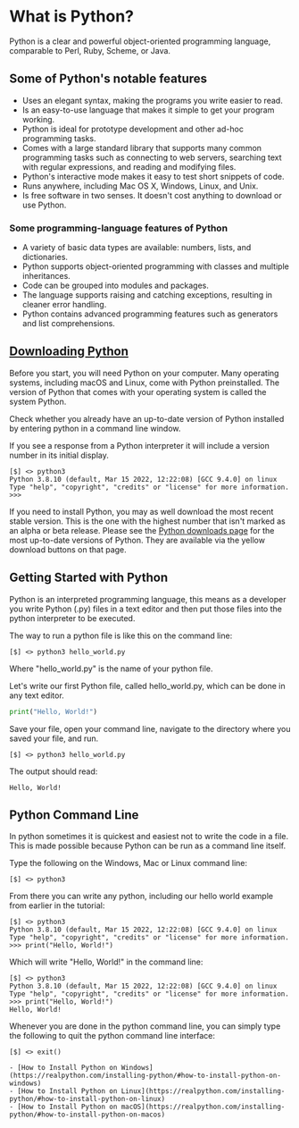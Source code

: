 # What is Python?

Python is a clear and powerful object-oriented programming language, comparable to Perl, Ruby, Scheme, or Java.

## Some of Python's notable features

- Uses an elegant syntax, making the programs you write easier to read.
- Is an easy-to-use language that makes it simple to get your program working.
- Python is ideal for prototype development and other ad-hoc programming tasks.
- Comes with a large standard library that supports many common programming tasks such as connecting to web servers, searching text with regular expressions, and reading and modifying files.
- Python's interactive mode makes it easy to test short snippets of code.
- Runs anywhere, including Mac OS X, Windows, Linux, and Unix.
- Is free software in two senses. It doesn't cost anything to download or use Python.

### Some programming-language features of Python

- A variety of basic data types are available: numbers, lists, and dictionaries.
- Python supports object-oriented programming with classes and multiple inheritances.
- Code can be grouped into modules and packages.
- The language supports raising and catching exceptions, resulting in cleaner error handling.
- Python contains advanced programming features such as generators and list comprehensions.

## [Downloading Python](https://wiki.python.org/moin/BeginnersGuide/Download)

Before you start, you will need Python on your computer. Many operating systems, including macOS and Linux, come with
Python preinstalled. The version of Python that comes with your operating system is called the system Python.

Check whether you already have an up-to-date version of Python installed by entering python in a command line window.

If you see a response from a Python interpreter it will include a version number in its initial display.

```shell
[$] <> python3
Python 3.8.10 (default, Mar 15 2022, 12:22:08) [GCC 9.4.0] on linux
Type "help", "copyright", "credits" or "license" for more information.
>>> 
```

If you need to install Python, you may as well download the most recent stable version. This is the one with the highest number that isn't marked as an alpha or beta release. Please see the [Python downloads page](https://www.python.org/downloads/) for the most up-to-date versions of Python. They are available via the yellow download buttons on that page.

## Getting Started with Python

Python is an interpreted programming language, this means as a developer you write Python (.py) files in a text editor and then put those files into the python interpreter to be executed.

The way to run a python file is like this on the command line:

```shell
[$] <> python3 hello_world.py
```

Where "hello_world.py" is the name of your python file.

Let's write our first Python file, called hello_world.py, which can be done in any text editor.

```python
print("Hello, World!")
```

Save your file, open your command line, navigate to the directory where you saved your file, and run.

```shell
[$] <> python3 hello_world.py
```

The output should read:

```console
Hello, World!
```

## Python Command Line

In python sometimes it is quickest and easiest not to write the code in a file. This is made possible because Python can be run as a command line itself.

Type the following on the Windows, Mac or Linux command line:

```shell
[$] <> python3
```

From there you can write any python, including our hello world example from earlier in the tutorial:

```shell
[$] <> python3
Python 3.8.10 (default, Mar 15 2022, 12:22:08) [GCC 9.4.0] on linux
Type "help", "copyright", "credits" or "license" for more information.
>>> print("Hello, World!")
```

Which will write "Hello, World!" in the command line:

```shell
[$] <> python3
Python 3.8.10 (default, Mar 15 2022, 12:22:08) [GCC 9.4.0] on linux
Type "help", "copyright", "credits" or "license" for more information.
>>> print("Hello, World!")
Hello, World!
```

Whenever you are done in the python command line, you can simply type the following to quit the python command line interface:

```shell
[$] <> exit()
```

```{seealso}
- [How to Install Python on Windows](https://realpython.com/installing-python/#how-to-install-python-on-windows)
- [How to Install Python on Linux](https://realpython.com/installing-python/#how-to-install-python-on-linux)
- [How to Install Python on macOS](https://realpython.com/installing-python/#how-to-install-python-on-macos)
```
